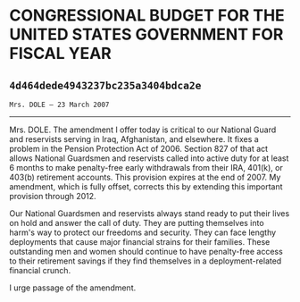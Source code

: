 # CONGRESSIONAL BUDGET FOR THE UNITED STATES GOVERNMENT FOR FISCAL YEAR
## `4d464dede4943237bc235a3404bdca2e`
`Mrs. DOLE — 23 March 2007`

---


Mrs. DOLE. The amendment I offer today is critical to our National 
Guard and reservists serving in Iraq, Afghanistan, and elsewhere. It 
fixes a problem in the Pension Protection Act of 2006. Section 827 of 
that act allows National Guardsmen and reservists called into active 
duty for at least 6 months to make penalty-free early withdrawals from 
their IRA, 401(k), or 403(b) retirement accounts. This provision 
expires at the end of 2007. My amendment, which is fully offset, 
corrects this by extending this important provision through 2012.

Our National Guardsmen and reservists always stand ready to put their 
lives on hold and answer the call of duty. They are putting themselves 
into harm's way to protect our freedoms and security. They can face 
lengthy deployments that cause major financial strains for their 
families. These outstanding men and women should continue to have 
penalty-free access to their retirement savings if they find themselves 
in a deployment-related financial crunch.

I urge passage of the amendment.